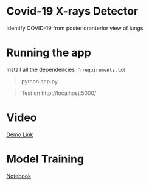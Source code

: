 # Covid-19 X-rays Detector

Identify COVID-19 from posterioranterior view of lungs  

# Running the app
Install all the dependencies in `requirements.txt`

> python app.py

> Test on http://localhost:5000/

# Video
[Demo Link](https://youtu.be/r3Tc8-9dWqQ)

# Model Training

[Notebook](notebooks/COVID19_XRAY.ipynb)